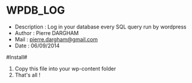 WPDB_LOG
==================
 
 *	Description : Log in your database every SQL query run by wordpress
 *	Author : Pierre DARGHAM
 *	Mail : pierre.dargham@gmail.com
 *	Date : 06/09/2014
 
#Install#
1. Copy this file into your wp-content folder
2. That's all !